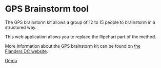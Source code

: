# GPS Brainstorm tool
The GPS brainstorm kit allows a group of 12 to 15 people to brainstorm in a structured way.

This web application allows you to replace the flipchart part of the method.

More information about the GPS brainstorm kit can be found on [the Flanders DC website](http://www.flandersdc.be/nl/gps).

[Demo](https://www.maximvlieghe.be/gpsbrainstorm/)
